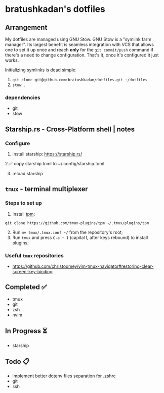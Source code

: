 # bratushkadan's dotfiles

## Arrangement

My dotfiles are managed using GNU Stow. GNU Stow is a "symlink farm manager". Its largest benefit is seamless integration with VCS that allows one to set it up once and reach **only** for the `git commit/push` command if there's a need to change configuration. That's it, once it's configured it just works.

Initializing symlinks is dead simple:

1. `git clone git@github.com:bratushkadan/dotfiles.git ~/dotfiles`
2. `stow .`

### dependencies

- git
- stow

## Starship.rs - Cross-Platform shell | notes

### Configure

1. install starship: https://starship.rs/

2.✅ copy starship.toml to ~/.config/starship.toml

3. reload starship

## `tmux` - terminal multiplexer

### Steps to set up

1. Install [tpm](https://github.com/tmux-plugins/tpm):

```shell
git clone https://github.com/tmux-plugins/tpm ~/.tmux/plugins/tpm
```

2. Run `mv tmux/.tmux.conf ~/` from the repository's root;
3. Run `tmux` and press `C-a + I` (capital I, after keys rebound) to install plugins;

### Useful `tmux` repositories

- https://github.com/christoomey/vim-tmux-navigator#restoring-clear-screen-key-binding

## Completed ✅

- tmux
- git
- zsh
- nvim

## In Progress ⏳

- starship

## Todo 📋

- implement better dotenv files separation for .zshrc
- git
- ssh


